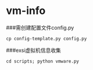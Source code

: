 # vm-info
###需创建配置文件config.py
```
cp config-template.py config.py
```
###exsi虚拟机信息收集
```
cd scripts; python vmware.py
```
